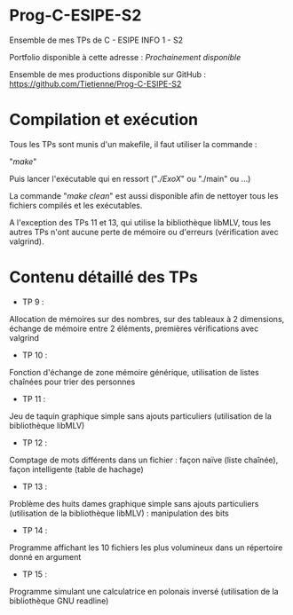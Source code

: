 # Prog-C-ESIPE-S2
Ensemble de mes TPs de C - ESIPE INFO 1 - S2

Portfolio disponible à cette adresse :
*Prochainement disponible*

Ensemble de mes productions disponible sur GitHub :
https://github.com/Tietienne/Prog-C-ESIPE-S2

# Compilation et exécution

Tous les TPs sont munis d'un makefile, il faut utiliser la commande :

"*make*"

Puis lancer l'exécutable qui en ressort ("*./ExoX*" ou "./main" ou ...)

La commande "*make clean*" est aussi disponible afin de nettoyer tous les fichiers compilés et les exécutables.

A l'exception des TPs 11 et 13, qui utilise la bibliothèque libMLV, tous les autres TPs n'ont aucune perte de mémoire ou d'erreurs (vérification avec valgrind).

# Contenu détaillé des TPs

- TP 9 :

Allocation de mémoires sur des nombres, sur des tableaux à 2 dimensions, échange de mémoire entre 2 éléments, premières vérifications avec valgrind

- TP 10 :

Fonction d'échange de zone mémoire générique, utilisation de listes chaînées pour trier des personnes

- TP 11 :

Jeu de taquin graphique simple sans ajouts particuliers (utilisation de la bibliothèque libMLV)

- TP 12 :

Comptage de mots différents dans un fichier : façon naïve (liste chaînée), façon intelligente (table de hachage)

- TP 13 :

Problème des huits dames graphique simple sans ajouts particuliers (utilisation de la bibliothèque libMLV) : manipulation des bits

- TP 14 :

Programme affichant les 10 fichiers les plus volumineux dans un répertoire donné en argument

- TP 15 :

Programme simulant une calculatrice en polonais inversé (utilisation de la bibliothèque GNU readline)
